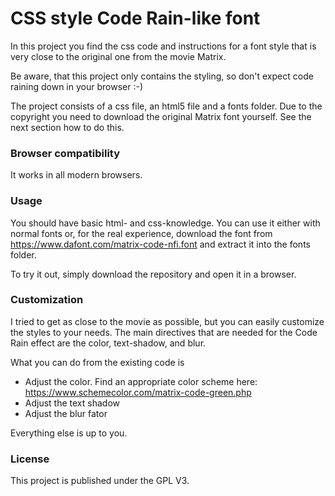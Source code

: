 # CSS style Code Rain-like font

In this project you find the css code and instructions for a font style that is very close to the original one from the movie Matrix.

Be aware, that this project only contains the styling, so don't expect code raining down in your browser :-)

The project consists of a css file, an html5 file and a fonts folder. Due to the copyright you need to download the original Matrix font yourself. See the next section how to do this.

### Browser compatibility

It works in all modern browsers.

### Usage

You should have basic html- and css-knowledge. You can use it either with normal fonts or, for the real experience, download the font from https://www.dafont.com/matrix-code-nfi.font and extract it into the fonts folder.

To try it out, simply download the repository and open it in a browser.

### Customization

I tried to get as close to the movie as possible, but you can easily customize the styles to your needs. The main directives that are needed for the Code Rain effect are the color, text-shadow, and blur.

What you can do from the existing code is

* Adjust the color. Find an appropriate color scheme here: https://www.schemecolor.com/matrix-code-green.php
* Adjust the text shadow
* Adjust the blur fator

Everything else is up to you.

### License

This project is published under the GPL V3.
